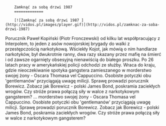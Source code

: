 
        Zamknąć za sobą drzwi 1987 
        =============
        
        [![Zamknąć za sobą drzwi 1987 ](http://vidos.pl/images/player.gif)](http://vidos.pl/zamknac-za-soba-drzwi-1987)
        
        
 Porucznik Paweł Kopiński (Piotr Fronczewski) od kilku lat współpracujący z Interpolem, to jeden z asów nowojorskiej brygady do walki z przestępczością narkotykową. Wściekły Kojot, jak mówią o nim handlarze narkotyków, był dwukrotnie ranny, dwa razy skazany przez mafię na śmierć i od zawsze ogarnięty obsesyjną nienawiścią do białego proszku. Po 26 latach pracy w amerykańskiej policji odchodzi ze służby. Wraca do kraju, gdzie nieoczekiwanie spotyka gangstera zamieszanego w morderstwo swojej żony - Oscara Thomasa vel Cappuccino. Osobiste potyczki obu 'gentlemanów' przyciągają uwagę milicji. Sprawę prowadzi porucznik Borewicz. Zobacz jak Borewicz - polski James Bond, poskramia zaciekłych wrogów. Czy stróże prawa połączą siły w walce z narkotykowym gangsterem?   ... morderstwo swojej żony - Oscara Thomasa vel Cappuccino. Osobiste potyczki obu 'gentlemanów' przyciągają uwagę milicji. Sprawę prowadzi porucznik Borewicz. Zobacz jak Borewicz - polski James Bond, poskramia zaciekłych wrogów. Czy stróże prawa połączą siły w walce z narkotykowym gangsterem?
    
